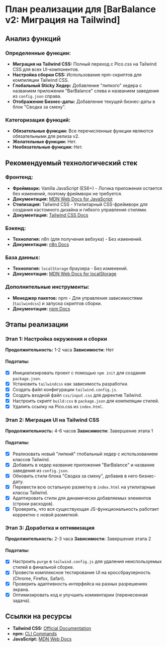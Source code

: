 # План реализации для [BarBalance v2: Миграция на Tailwind]

## Анализ функций
### Определенные функции:
- **Миграция на Tailwind CSS:** Полный переход с Pico.css на Tailwind CSS для всех UI-компонентов.
- **Настройка сборки CSS:** Использование npm-скриптов для компиляции Tailwind CSS.
- **Глобальный Sticky Хедер:** Добавление "липкого" хедера с названием приложения "BarBalance" слева и названием заведения из `config.json` справа.
- **Отображение Бизнес-даты:** Добавление текущей бизнес-даты в блок "Сводка за смену".

### Категоризация функций:
- **Обязательные функции:** Все перечисленные функции являются обязательными для релиза v2.
- **Желательные функции:** Нет.
- **Необязательные функции:** Нет.

## Рекомендуемый технологический стек
### Фронтенд:
- **Фреймворк:** Vanilla JavaScript (ES6+) - Логика приложения остается без изменений, поэтому фреймворк не требуется.
- **Документация:** [MDN Web Docs for JavaScript](https://developer.mozilla.org/en-US/docs/Web/JavaScript)
- **Стилизация:** Tailwind CSS - Утилитарный CSS-фреймворк для создания кастомного дизайна и гибкого управления стилями.
- **Документация:** [Tailwind CSS Docs](https://tailwindcss.com/docs)

### Бэкенд:
- **Технология:** n8n (для получения вебхука) - Без изменений.
- **Документация:** [n8n Docs](httpss://docs.n8n.io/)

### База данных:
- **Технология:** `localStorage` браузера - Без изменений.
- **Документация:** [MDN Web Docs for localStorage](https://developer.mozilla.org/en-US/docs/Web/API/Window/localStorage)

### Дополнительные инструменты:
- **Менеджер пакетов:** npm - Для управления зависимостями (`tailwindcss`) и запуска скриптов сборки.
- **Документация:** [npm Docs](https://docs.npmjs.com/)

## Этапы реализации

### Этап 1: Настройка окружения и сборки
**Продолжительность:** 1-2 часа
**Зависимости:** Нет

#### Подэтапы:
- [x] Инициализировать проект с помощью `npm init` для создания `package.json`.
- [x] Установить `tailwindcss` как зависимость разработки.
- [x] Создать файл конфигурации `tailwind.config.js`.
- [x] Создать входной файл `css/input.css` для директив Tailwind.
- [x] Настроить скрипт `build:css` в `package.json` для компиляции стилей.
- [x] Удалить ссылку на Pico.css из `index.html`.

### Этап 2: Миграция UI на Tailwind CSS
**Продолжительность:** 4-6 часов
**Зависимости:** Завершение этапа 1

#### Подэтапы:
- [x] Реализовать новый "липкий" глобальный хедер с использованием классов Tailwind.
- [x] Добавить в хедер название приложения "BarBalance" и название заведения из `config.json`.
- [x] Обновить стили блока "Сводка за смену", добавив в него бизнес-дату.
- [x] Перевести всю остальную разметку в `index.html` на утилитарные классы Tailwind.
- [x] Адаптировать стили для динамически добавляемых элементов (строки расходов).
- [x] Проверить, что вся существующая JS-функциональность работает корректно с новой разметкой.

### Этап 3: Доработка и оптимизация
**Продолжительность:** 2-3 часа
**Зависимости:** Завершение этапа 2

#### Подэтапы:
- [x] Настроить `purge` в `tailwind.config.js` для удаления неиспользуемых стилей в финальной сборке.
- [x] Провести комплексное тестирование UI на кроссбраузерность (Chrome, Firefox, Safari).
- [x] Проверить адаптивность интерфейса на разных разрешениях экрана.
- [x] Оптимизировать код и улучшить комментарии (перенесенная задача).

## Ссылки на ресурсы
- **Tailwind CSS:** [Official Documentation](https://tailwindcss.com/docs)
- **npm:** [CLI Commands](https://docs.npmjs.com/cli/v7/commands)
- **JavaScript:** [MDN Web Docs](https://developer.mozilla.org/en-US/docs/Web/JavaScript)
